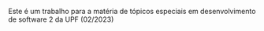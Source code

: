 Este é um trabalho para a matéria de tópicos especiais em desenvolvimento de software 2 da UPF (02/2023)
